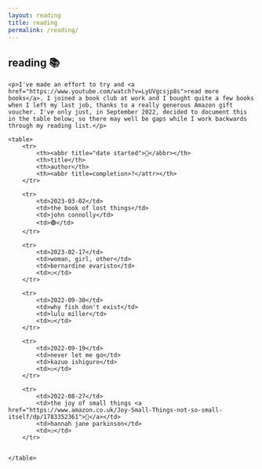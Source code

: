```yaml
---
layout: reading
title: reading
permalink: /reading/
---
```


<section>
    <h1 class="page-top">reading 📚</h1>

    <p>I've made an effort to try and <a href="https://www.youtube.com/watch?v=LyUVgcsjp8s">read more books</a>. I joined a book club at work and I bought quite a few books when I left my last job, thanks to a really generous Amazon gift voucher. I've only just, in September 2022, decided to document this in the table below; so there may well be gaps while I work backwards through my reading list.</p>

    <table>
        <tr>
            <th><abbr title="date started">📅</abbr></th>
            <th>title</th>
            <th>author</th>
            <th><abbr title=completion>?</attr></th>
        </tr>

        <tr>
            <td>2023-03-02</td>
            <td>the book of lost things</td>
            <td>john connolly</td>
            <td>🟢</td>
        </tr>
        
        <tr>
            <td>2023-02-17</td>
            <td>woman, girl, other</td>
            <td>bernardine evaristo</td>
            <td>☑️</td>
        </tr>

        <tr>
            <td>2022-09-30</td>
            <td>why fish don't exist</td>
            <td>lulu miller</td>
            <td>☑️</td>
        </tr>

        <tr>
            <td>2022-09-19</td>
            <td>never let me go</td>
            <td>kazuo ishiguro</td>
            <td>☑️</td>
        </tr>

        <tr>
            <td>2022-08-27</td>
            <td>the joy of small things <a href="https://www.amazon.co.uk/Joy-Small-Things-not-so-small-itself/dp/1783352361">🔗</a></td>
            <td>hannah jane parkinson</td>
            <td>☑️</td>
        </tr>


    </table>

</section>

